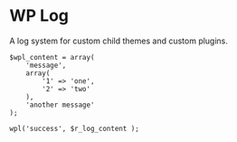 # WP Log
A log system for custom child themes and custom plugins.


    $wpl_content = array(
        'message',
        array(
            '1' => 'one',
            '2' => 'two'
        ),
        'another message'
    );
    
    wpl('success', $r_log_content );
